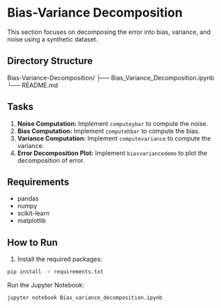# Bias-Variance Decomposition

This section focuses on decomposing the error into bias, variance, and noise using a synthetic dataset.

## Directory Structure

Bias-Variance-Decomposition/
├── Bias_Variance_Decomposition.ipynb
└── README.md


## Tasks

1. **Noise Computation:** Implement `computeybar` to compute the noise.
2. **Bias Computation:** Implement `computehbar` to compute the bias.
3. **Variance Computation:** Implement `computevariance` to compute the variance.
4. **Error Decomposition Plot:** Implement `biasvariancedemo` to plot the decomposition of error.

## Requirements

- pandas
- numpy
- scikit-learn
- matplotlib

## How to Run

1. Install the required packages:
```bash
pip install -r requirements.txt
```
Run the Jupyter Notebook:
```bash
jupyter notebook Bias_variance_decomposition.ipynb
```